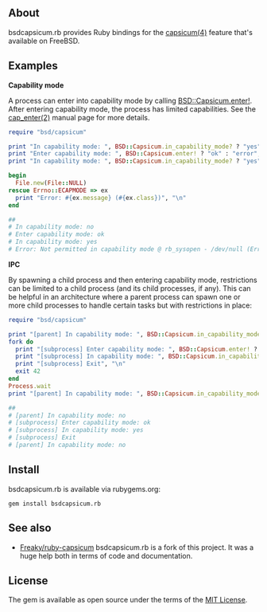 ## About

bsdcapsicum.rb provides Ruby bindings for the
[capsicum(4)](https://man.freebsd.org/cgi/man.cgi?query=capsicum&apropos=0&sektion=4&format=html)
feature that's available on FreeBSD.

## Examples

__Capability mode__

A process can enter into capability mode by calling
[BSD::Capsicum.enter!]().
After entering capability mode, the process has limited
capabilities. See the
[cap_enter(2)](https://man.freebsd.org/cgi/man.cgi?query=cap_enter&apropos=0&sektion=2&format=html)
manual page for more details.

```ruby
require "bsd/capsicum"

print "In capability mode: ", BSD::Capsicum.in_capability_mode? ? "yes" : "no", "\n"
print "Enter capability mode: ", BSD::Capsicum.enter! ? "ok" : "error", "\n"
print "In capability mode: ", BSD::Capsicum.in_capability_mode? ? "yes" : "no", "\n"

begin
  File.new(File::NULL)
rescue Errno::ECAPMODE => ex
  print "Error: #{ex.message} (#{ex.class})", "\n"
end

##
# In capability mode: no
# Enter capability mode: ok
# In capability mode: yes
# Error: Not permitted in capability mode @ rb_sysopen - /dev/null (Errno::ECAPMODE)
```

__IPC__

By spawning a child process and then entering capability mode, restrictions can be
limited to a child process (and its child processes, if any). This can be helpful in
an architecture where a parent process can spawn one or more child processes to handle
certain tasks but with restrictions in place:

```ruby
require "bsd/capsicum"

print "[parent] In capability mode: ", BSD::Capsicum.in_capability_mode? ? "yes" : "no", "\n"
fork do
  print "[subprocess] Enter capability mode: ", BSD::Capsicum.enter! ? "ok" : "error", "\n"
  print "[subprocess] In capability mode: ", BSD::Capsicum.in_capability_mode? ? "yes" : "no", "\n"
  print "[subprocess] Exit", "\n"
  exit 42
end
Process.wait
print "[parent] In capability mode: ", BSD::Capsicum.in_capability_mode? ? "yes" : "no", "\n"

##
# [parent] In capability mode: no
# [subprocess] Enter capability mode: ok
# [subprocess] In capability mode: yes
# [subprocess] Exit
# [parent] In capability mode: no
```


## Install

bsdcapsicum.rb is available via rubygems.org:

    gem install bsdcapsicum.rb

## See also

* [Freaky/ruby-capsicum](https://github.com/Freaky/ruby-capsicum)
  bsdcapsicum.rb is a fork of this project. It was a huge help both
  in terms of code and documentation.

## License

The gem is available as open source under the terms of the [MIT License](http://opensource.org/licenses/MIT).

